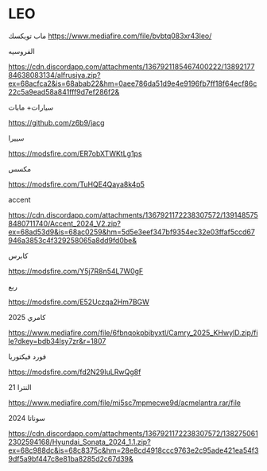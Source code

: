# LEO
ماب تويكسك
https://www.mediafire.com/file/bvbtq083xr43leo/

الفروسيه

https://cdn.discordapp.com/attachments/1367921185467400222/1389217784638083134/alfrusiya.zip?ex=68acfca2&is=68abab22&hm=0aee786da51d9e4e9196fb7ff18f64ecf86c22c5a9ead58a841fff9d7ef286f2&

سيارات+ مابات

https://github.com/z6b9/jacg

سييرا

https://modsfire.com/ER7obXTWKtLg1ps

مكسس

https://modsfire.com/TuHQE4Qaya8k4p5

accent

https://cdn.discordapp.com/attachments/1367921172238307572/1391485758480711740/Accent_2024_V2.zip?ex=68ad53d9&is=68ac0259&hm=5d5e3eef347bf9354ec32e03ffaf5ccd67946a3853c4f329258065a8dd9fd0be&

كابرس

https://modsfire.com/Y5j7R8n54L7W0gF

ربع

https://modsfire.com/E52Uczqa2Hm7BGW

كامري 2025

https://www.mediafire.com/file/6fbnqokpbjbyxtl/Camry_2025_KHwylD.zip/file?dkey=bdb34lsy7zr&r=1807

فورد فيكتوريا 

https://modsfire.com/fd2N29IuLRwQg8f

النترا 21

https://www.mediafire.com/file/mi5sc7mpmecwe9d/acmelantra.rar/file

سوناتا 2024


https://cdn.discordapp.com/attachments/1367921172238307572/1382750612302594168/Hyundai_Sonata_2024_1.1.zip?ex=68c988dc&is=68c8375c&hm=28e8cd4918ccc9763e2c95ade421ea54f39df5a9bf447c8e81ba8285d2c67d39&

